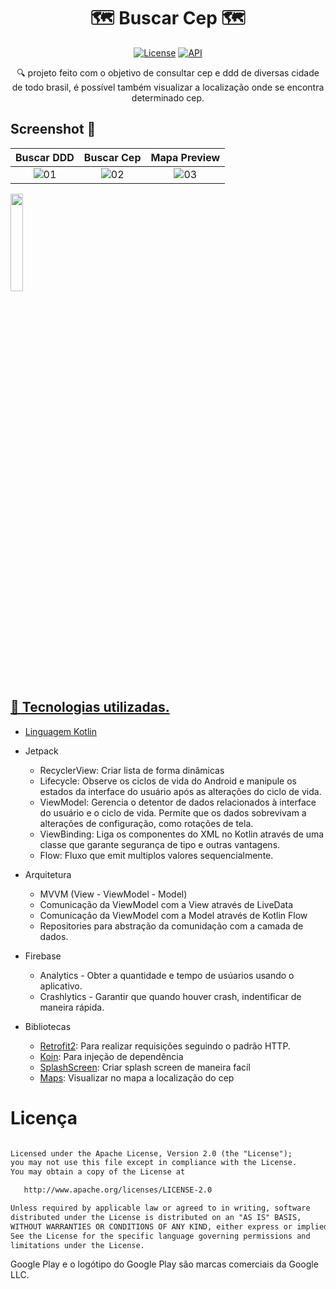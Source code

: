 <h1 align="center">🗺 Buscar Cep 🗺</h1>

<p align="center">
  <a href="https://opensource.org/licenses/Apache-2.0"><img alt="License" src="https://img.shields.io/badge/License-Apache%202.0-blue.svg"/></a>
  <a href="https://android-arsenal.com/api?level=23"><img alt="API" src="https://img.shields.io/badge/API-23%2B-brightgreen.svg?style=flat"/></a>
</p>

<p align="center">  
🔍 projeto feito com o objetivo de consultar cep e ddd de diversas cidade de todo brasil, é possível também visualizar a localização onde se encontra determinado cep.
</p>


## Screenshot 📸
| Buscar DDD | Buscar Cep | Mapa Preview |
| :--------------------: | :--------------------: | :--------------------: |
| ![01](https://github.com/Aleixo-Dev/ConsultZipCode/assets/75820713/175ee0c6-adc5-4291-8458-d068ef320043) | ![02](https://github.com/Aleixo-Dev/ConsultZipCode/assets/75820713/10ba0cb8-eda2-4727-8055-793eab49c767) | ![03](https://github.com/Aleixo-Dev/ConsultZipCode/assets/75820713/d98e7c42-4889-4857-b8a9-b342249dcde6) |

<a href="https://play.google.com/store/apps/details?id=br.com.nicolas.consultacd">
<img  width="20%" src="https://play.google.com/intl/en_us/badges/static/images/badges/pt_badge_web_generic.png"/>

## 📌 Tecnologias utilizadas.

- [Linguagem Kotlin](https://kotlinlang.org/)

- Jetpack
  - RecyclerView: Criar lista de forma dinâmicas
  - Lifecycle: Observe os ciclos de vida do Android e manipule os estados da interface do usuário após as alterações do ciclo de vida.
  - ViewModel: Gerencia o detentor de dados relacionados à interface do usuário e o ciclo de vida. Permite que os dados sobrevivam a alterações de configuração, como rotações de tela.
  - ViewBinding: Liga os componentes do XML no Kotlin através de uma classe que garante segurança de tipo e outras vantagens.
  - Flow: Fluxo que emit multiplos valores sequencialmente.

- Arquitetura
  - MVVM (View - ViewModel - Model)
  - Comunicação da ViewModel com a View através de LiveData
  - Comunicação da ViewModel com a Model através de Kotlin Flow
  - Repositories para abstração da comunidação com a camada de dados.
  
- Firebase
  - Analytics - Obter a quantidade e tempo de usúarios usando o aplicativo.
  - Crashlytics - Garantir que quando houver crash, indentificar de maneira rápida.

  
- Bibliotecas
  - [Retrofit2](https://github.com/square/retrofit): Para realizar requisições seguindo o padrão HTTP.
  - [Koin](https://insert-koin.io/): Para injeção de dependência
  - [SplashScreen](https://developer.android.com/develop/ui/views/launch/splash-screen): Criar splash screen de maneira facíl
  - [Maps](https://developers.google.com/maps): Visualizar no mapa a localização do cep

# Licença
```xml

Licensed under the Apache License, Version 2.0 (the "License");
you may not use this file except in compliance with the License.
You may obtain a copy of the License at

   http://www.apache.org/licenses/LICENSE-2.0

Unless required by applicable law or agreed to in writing, software
distributed under the License is distributed on an "AS IS" BASIS,
WITHOUT WARRANTIES OR CONDITIONS OF ANY KIND, either express or implied.
See the License for the specific language governing permissions and
limitations under the License.
```

Google Play e o logótipo do Google Play são marcas comerciais da Google LLC.
